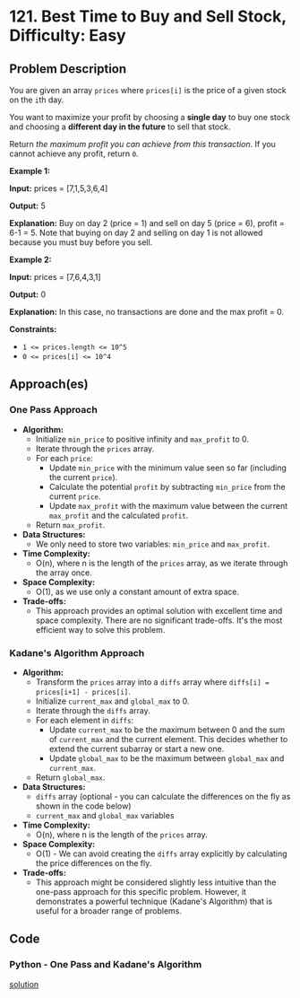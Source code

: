 # 121. Best Time to Buy and Sell Stock, Difficulty: Easy

## Problem Description

You are given an array `prices` where `prices[i]` is the price of a given stock on the `i`th day.

You want to maximize your profit by choosing a **single day** to buy one stock and choosing a **different day in the future** to sell that stock.

Return *the maximum profit you can achieve from this transaction*. If you cannot achieve any profit, return `0`.

**Example 1:**

**Input:** prices = [7,1,5,3,6,4]

**Output:** 5

**Explanation:** Buy on day 2 (price = 1) and sell on day 5 (price = 6), profit = 6-1 = 5.
Note that buying on day 2 and selling on day 1 is not allowed because you must buy before you sell.

**Example 2:**

**Input:** prices = [7,6,4,3,1]

**Output:** 0

**Explanation:** In this case, no transactions are done and the max profit = 0.

**Constraints:**

* `1 <= prices.length <= 10^5`
* `0 <= prices[i] <= 10^4`

## Approach(es)

### One Pass Approach

* **Algorithm:**
  * Initialize `min_price` to positive infinity and `max_profit` to 0.
  * Iterate through the `prices` array.
  * For each `price`:
    * Update `min_price` with the minimum value seen so far (including the current `price`).
    * Calculate the potential `profit` by subtracting `min_price` from the current `price`.
    * Update `max_profit` with the maximum value between the current `max_profit` and the calculated `profit`.
  * Return `max_profit`.
* **Data Structures:**
  * We only need to store two variables: `min_price` and `max_profit`.
* **Time Complexity:**
  * O(n), where n is the length of the `prices` array, as we iterate through the array once.
* **Space Complexity:**
  * O(1), as we use only a constant amount of extra space.
* **Trade-offs:**
  * This approach provides an optimal solution with excellent time and space complexity. There are no significant trade-offs. It's the most efficient way to solve this problem.

### Kadane's Algorithm Approach

* **Algorithm:**
  * Transform the `prices` array into a `diffs` array where `diffs[i] = prices[i+1] - prices[i]`.
  * Initialize `current_max` and `global_max` to 0.
  * Iterate through the `diffs` array.
  * For each element in `diffs`:
    * Update `current_max` to be the maximum between 0 and the sum of `current_max` and the current element. This decides whether to extend the current subarray or start a new one.
    * Update `global_max` to be the maximum between `global_max` and `current_max`.
  * Return `global_max`.
* **Data Structures:**
  * `diffs` array (optional - you can calculate the differences on the fly as shown in the code below)
  * `current_max` and `global_max` variables
* **Time Complexity:**
  * O(n), where n is the length of the `prices` array.
* **Space Complexity:**
  * O(1) - We can avoid creating the `diffs` array explicitly by calculating the price differences on the fly.
* **Trade-offs:**
  * This approach might be considered slightly less intuitive than the one-pass approach for this specific problem. However, it demonstrates a powerful technique (Kadane's Algorithm) that is useful for a broader range of problems.

## Code

### Python - One Pass and Kadane's Algorithm

[solution](./solution.py)
